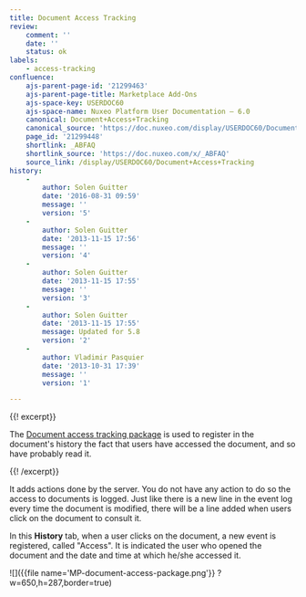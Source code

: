 ```yaml
---
title: Document Access Tracking
review:
    comment: ''
    date: ''
    status: ok
labels:
    - access-tracking
confluence:
    ajs-parent-page-id: '21299463'
    ajs-parent-page-title: Marketplace Add-Ons
    ajs-space-key: USERDOC60
    ajs-space-name: Nuxeo Platform User Documentation — 6.0
    canonical: Document+Access+Tracking
    canonical_source: 'https://doc.nuxeo.com/display/USERDOC60/Document+Access+Tracking'
    page_id: '21299448'
    shortlink: _ABFAQ
    shortlink_source: 'https://doc.nuxeo.com/x/_ABFAQ'
    source_link: /display/USERDOC60/Document+Access+Tracking
history:
    - 
        author: Solen Guitter
        date: '2016-08-31 09:59'
        message: ''
        version: '5'
    - 
        author: Solen Guitter
        date: '2013-11-15 17:56'
        message: ''
        version: '4'
    - 
        author: Solen Guitter
        date: '2013-11-15 17:55'
        message: ''
        version: '3'
    - 
        author: Solen Guitter
        date: '2013-11-15 17:55'
        message: Updated for 5.8
        version: '2'
    - 
        author: Vladimir Pasquier
        date: '2013-10-31 17:39'
        message: ''
        version: '1'

---
```

{{! excerpt}}

The [Document access tracking package](https://connect.nuxeo.com/nuxeo/site/marketplace/package/audit-web-access) is used to register in the document's history the fact that users have accessed the document, and so have probably read it.

{{! /excerpt}}

It adds actions done by the server. You do not have any action to do so the access to documents is logged.
Just like there is a new line in the event log every time the document is modified, there will be a line added when users click on the document to consult it.

In this **History** tab, when a user clicks on the document, a new event is registered, called "Access". It is indicated the user who opened the document and the date and time at which he/she accessed it.

![]({{file name='MP-document-access-package.png'}} ?w=650,h=287,border=true)

&nbsp;